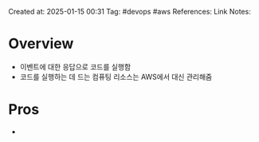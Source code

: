 Created at:  2025-01-15 00:31
Tag: #devops #aws
References:
Link Notes:

# Overview
- 이벤트에 대한 응답으로 코드를 실행함
- 코드를 실행하는 데 드는 컴퓨팅 리소스는 AWS에서 대신 관리해줌
# Pros
- 